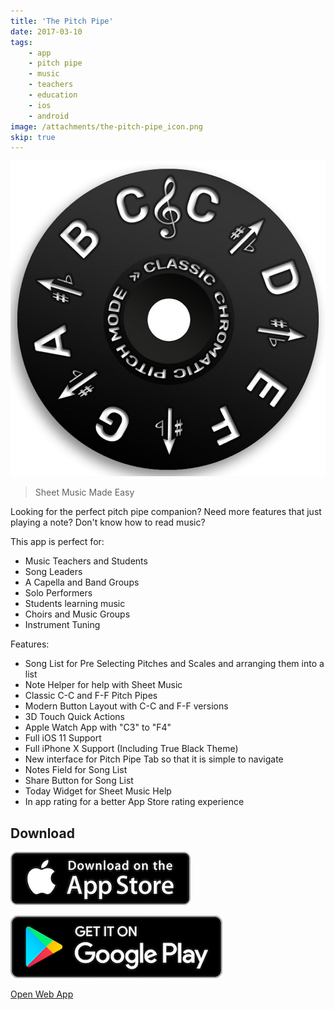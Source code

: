 ```yaml
---
title: 'The Pitch Pipe'
date: 2017-03-10
tags:
    - app
    - pitch pipe
    - music
    - teachers
    - education
    - ios
    - android
image: /attachments/the-pitch-pipe_icon.png
skip: true
---
```


![](/attachments/the-pitch-pipe_icon.png)

> Sheet Music Made Easy

Looking for the perfect pitch pipe companion?
Need more features that just playing a note?
Don't know how to read music?

This app is perfect for:

- Music Teachers and Students
- Song Leaders
- A Capella and Band Groups
- Solo Performers
- Students learning music
- Choirs and Music Groups
- Instrument Tuning

Features:

- Song List for Pre Selecting Pitches and Scales and arranging them into a list
- Note Helper for help with Sheet Music
- Classic C-C and F-F Pitch Pipes
- Modern Button Layout with C-C and F-F versions
- 3D Touch Quick Actions
- Apple Watch App with "C3" to "F4"
- Full iOS 11 Support
- Full iPhone X Support (Including True Black Theme)
- New interface for Pitch Pipe Tab so that it is simple to navigate
- Notes Field for Song List
- Share Button for Song List
- Today Widget for Sheet Music Help
- In app rating for a better App Store rating experience

## Download

[![](/attachments/app_store.png)](https://apps.apple.com/us/app/the-pitch-pipe/id1244972865)

[![](/attachments/google_play.png)](https://play.google.com/store/apps/details?id=com.appleeducate.thepitchpipe&hl=en_US&gl=US)

[Open Web App](https://pitchpipe.app)